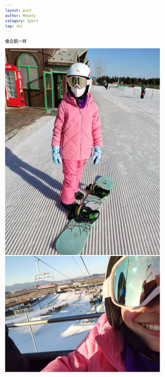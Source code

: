 ```yaml
---
layout: post
author: Mounty
catagory: Sport
tag: ski
---
```

像企鹅一样

<img src="/assets/image/ski202101.jpg">

<img src="/assets/image/ski202102.jpg">